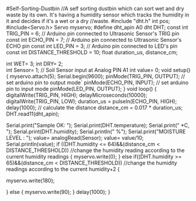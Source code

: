 #Self-Sorting-Dustbin
//A self sorting dustbin which can sort wet and dry waste by its own. It's having a humidity sensor which tracks the humidity in it and decides if it's a wet or a dry //waste. 
#include "dht.h"
int pos;
#include<Servo.h>
Servo myservo; 
#define dht_apin A0
 dht DHT;
 const int TRIG_PIN = 6; // Arduino pin connected to Ultrasonic Sensor's TRIG pin
const int ECHO_PIN = 7; // Arduino pin connected to Ultrasonic Sensor's ECHO pin
const int LED_PIN  = 3; // Arduino pin connected to LED's pin
const int DISTANCE_THRESHOLD = 10; 
float duration_us, distance_cm;

int WET= 3; 
int DRY= 2;  
int Sensor= 1; // Soil Sensor input at Analog PIN A1
int value= 0; 
void setup() { 
myservo.attach(5);
 Serial.begin(9600);
  pinMode(TRIG_PIN, OUTPUT); // set arduino pin to output mode`
  pinMode(ECHO_PIN, INPUT);  // set arduino pin to input mode
  pinMode(LED_PIN, OUTPUT); }
 void loop() { 
   digitalWrite(TRIG_PIN, HIGH);
  delayMicroseconds(10000);
  digitalWrite(TRIG_PIN, LOW);
   duration_us = pulseIn(ECHO_PIN, HIGH);
   delay(1000);
  // calculate the distance
  distance_cm = 0.017 * duration_us;
 DHT.read11(dht_apin);

 
Serial.print("Sample OK: "); 
Serial.print(DHT.temperature); 
Serial.print(" *C, "); 
Serial.print(DHT.humidity);
 Serial.println(" %"); 
 Serial.print("MOISTURE LEVEL : ");
  value= analogRead(Sensor);
  value= value/10;
  Serial.println(value); 
if ((DHT.humidity <= 64)&&(distance_cm < DISTANCE_THRESHOLD)) 
//change the humidity reading according to the current humidity readings
{
myservo.write(0);
}
 else if((DHT.humidity >= 65)&&(distance_cm < DISTANCE_THRESHOLD)) 
 //change the humidity readings according to the current humidity+2
 {

myservo.write(180);

 }
 else
 {
myservo.write(90); }
delay(1000);
 }
